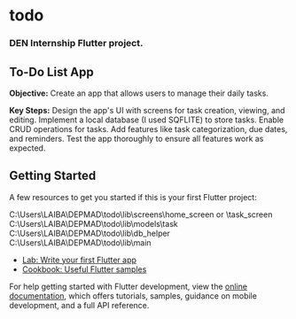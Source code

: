 # todo

<h3>DEN Internship Flutter project.</h3>

<h2><b>To-Do List App</b></h2>
<b>Objective:</b> Create an app that allows users to manage their
daily tasks.

<b>Key Steps:</b>
Design the app's UI with screens for task creation, viewing, and editing.
Implement a local database (I used SQFLITE) to store tasks.
Enable CRUD operations for tasks.
Add features like task categorization, due dates, and reminders.
Test the app thoroughly to ensure all features work as expected.

## Getting Started

A few resources to get you started if this is your first Flutter project:

C:\Users\LAIBA\DEPMAD\todo\lib\screens\home_screen  or \task_screen
C:\Users\LAIBA\DEPMAD\todo\lib\models\task
C:\Users\LAIBA\DEPMAD\todo\lib\db_helper
C:\Users\LAIBA\DEPMAD\todo\lib\main


- [Lab: Write your first Flutter app](https://docs.flutter.dev/get-started/codelab)
- [Cookbook: Useful Flutter samples](https://docs.flutter.dev/cookbook)

For help getting started with Flutter development, view the
[online documentation](https://docs.flutter.dev/), which offers tutorials,
samples, guidance on mobile development, and a full API reference.
